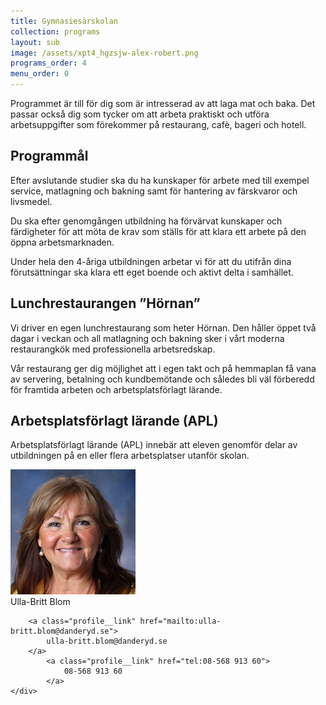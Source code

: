 ```yaml
---
title: Gymnasiesärskolan
collection: programs
layout: sub
image: /assets/xpt4_hgzsjw-alex-robert.png
programs_order: 4
menu_order: 0
---
```


Programmet är till för dig som är intresserad av
att laga mat och baka. Det passar också dig som
tycker om att arbeta praktiskt och utföra arbetsuppgifter
som förekommer på restaurang, cafè, bageri
och hotell.

## Programmål

Efter avslutande studier ska du ha kunskaper för arbete
med till exempel service, matlagning och bakning samt
för hantering av färskvaror och livsmedel.

Du ska efter genomgången utbildning ha förvärvat kunskaper
och färdigheter för att möta de krav som ställs
för att klara ett arbete på den öppna arbetsmarknaden.

Under hela den 4-åriga utbildningen arbetar vi för att
du utifrån dina förutsättningar ska klara ett eget boende
och aktivt delta i samhället.

## Lunchrestaurangen ”Hörnan”

Vi driver en egen lunchrestaurang som heter Hörnan. Den
håller öppet två dagar i veckan och all matlagning och
bakning sker i vårt moderna restaurangkök med professionella
arbetsredskap.

Vår restaurang ger dig möjlighet att i egen takt och på
hemmaplan få vana av servering, betalning och kundbemötande
och således bli väl förberedd för framtida arbeten
och arbetsplatsförlagt lärande.

## Arbetsplatsförlagt lärande (APL)

Arbetsplatsförlagt lärande (APL) innebär att eleven genomför
delar av utbildningen på en eller flera arbetsplatser
utanför skolan.

<div class="profile">
	<img class="profile__image" src="/assets/UBB1.png" alt="Ulla-Britt Blom">
	<div class="profile__info">
		<div class="profile__title">Ulla-Britt Blom</div>

		<a class="profile__link" href="mailto:ulla-britt.blom@danderyd.se">
			ulla-britt.blom@danderyd.se
		</a>
			<a class="profile__link" href="tel:08-568 913 60">
				08-568 913 60
			</a>
	</div>
</div>
